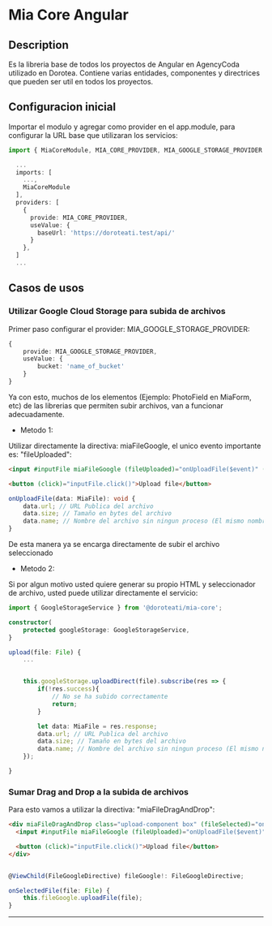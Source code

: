 # Mia Core Angular

## Description

Es la libreria base de todos los proyectos de Angular en AgencyCoda utilizado en Dorotea. Contiene varias entidades, componentes y directrices que pueden ser util en todos los proyectos.

## Configuracion inicial

Importar el modulo y agregar como provider en el app.module, para configurar la URL base que utilizaran los servicios:

```ts
import { MiaCoreModule, MIA_CORE_PROVIDER, MIA_GOOGLE_STORAGE_PROVIDER } from '@doroteati/mia-core';

  ...
  imports: [
    ...,
    MiaCoreModule
  ],
  providers: [
    {
      provide: MIA_CORE_PROVIDER,
      useValue: {
        baseUrl: 'https://doroteati.test/api/'
      }
    },
  ]
  ...
```

## Casos de usos

### Utilizar Google Cloud Storage para subida de archivos

Primer paso configurar el provider: MIA_GOOGLE_STORAGE_PROVIDER:

```ts
{
    provide: MIA_GOOGLE_STORAGE_PROVIDER,
    useValue: {
        bucket: 'name_of_bucket'
    }
}
```

Ya con esto, muchos de los elementos (Ejemplo: PhotoField en MiaForm, etc) de las librerias que permiten subir archivos, van a funcionar adecuadamente.

- Metodo 1:

Utilizar directamente la directiva: miaFileGoogle, el unico evento importante es: "fileUploaded":

```html
<input #inputFile miaFileGoogle (fileUploaded)="onUploadFile($event)" (startUpload)="isUploading = true" type="file" style="display: none;" accept="image/*" />

<button (click)="inputFile.click()">Upload file</button>
```

```ts
onUploadFile(data: MiaFile): void {
    data.url; // URL Publica del archivo
    data.size; // Tamaño en bytes del archivo
    data.name; // Nombre del archivo sin ningun proceso (El mismo nombre que el usuario ve en su maquina cuando selecciona el archivo)
}
```

De esta manera ya se encarga directamente de subir el archivo seleccionado

- Metodo 2:

Si por algun motivo usted quiere generar su propio HTML y seleccionador de archivo, usted puede utilizar directamente el servicio:

```ts
import { GoogleStorageService } from '@doroteati/mia-core';

constructor(
    protected googleStorage: GoogleStorageService,
}

upload(file: File) {
    ...


    this.googleStorage.uploadDirect(file).subscribe(res => {
        if(!res.success){
            // No se ha subido correctamente
            return;
        }

        let data: MiaFile = res.response;
        data.url; // URL Publica del archivo
        data.size; // Tamaño en bytes del archivo
        data.name; // Nombre del archivo sin ningun proceso (El mismo nombre que el usuario ve en su maquina cuando selecciona el archivo)
    });

}
```

### Sumar Drag and Drop a la subida de archivos

Para esto vamos a utilizar la directiva: "miaFileDragAndDrop":

```html
<div miaFileDragAndDrop class="upload-component box" (fileSelected)="onSelectedFile($event)">
  <input #inputFile miaFileGoogle (fileUploaded)="onUploadFile($event)" (startUpload)="isUploading = true" type="file" style="display: none;" accept="image/*" />

  <button (click)="inputFile.click()">Upload file</button>
</div>
```

```ts

@ViewChild(FileGoogleDirective) fileGoogle!: FileGoogleDirective;

onSelectedFile(file: File) {
    this.fileGoogle.uploadFile(file);
}

```

---
